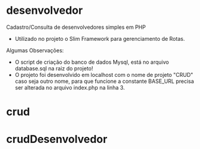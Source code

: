 # desenvolvedor
Cadastro/Consulta de desenvolvedores simples em PHP

- Utilizado no projeto o Slim Framework para gerenciamento de Rotas.


Algumas Observações:
- O script de criação do banco de dados Mysql, está no arquivo database.sql na raiz do projeto!
- O projeto foi desenvolvido em localhost com o nome de projeto "CRUD" caso seja outro nome, 
para que funcione a constante BASE_URL precisa ser alterada no arquivo index.php na linha 3.
# crud
# crudDesenvolvedor

